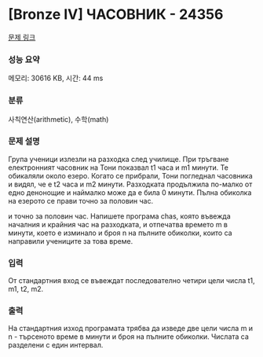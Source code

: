 # [Bronze IV] ЧАСОВНИК - 24356 

[문제 링크](https://www.acmicpc.net/problem/24356) 

### 성능 요약

메모리: 30616 KB, 시간: 44 ms

### 분류

사칙연산(arithmetic), 수학(math)

### 문제 설명

<p>Група ученици излезли на разходка след училище. При тръгване електронният часовник на Тони показвал t1 часа и m1 минути. Те обикаляли около езеро. Когато се прибрали, Тони погледнал часовника и видял, че е t2 часа и m2 минути. Разходката продължила по-малко от едно денонощие и наймалко може да е била 0 минути. Пълна обиколка на езерото се прави точно за половин час.</p>

<p>и точно за половин час. Напишете програма chas, която въвежда началния и крайния час на разходката, и отпечатва времето m в минути, което е изминало и броя n на пълните обиколки, които са направили учениците за това време.</p>

### 입력 

 <p>От стандартния вход се въвеждат последователно четири цели числа t1, m1, t2, m2.</p>

### 출력 

 <p>На стандартния изход програмата трябва да изведе две цели числа m и n - търсеното време в минути и броя на пълните обиколки. Числата са разделени с един интервал.</p>

